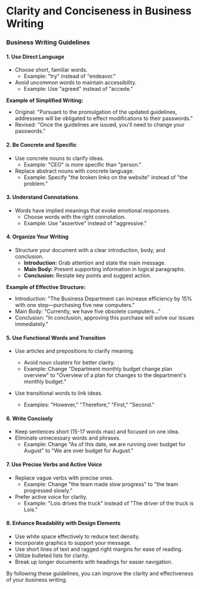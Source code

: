# Clarity and Conciseness in Business Writing

### Business Writing Guidelines

#### 1. Use Direct Language
- Choose short, familiar words.
  - Example: "try" instead of "endeavor."
- Avoid uncommon words to maintain accessibility.
  - Example: Use "agreed" instead of "accede."
  
**Example of Simplified Writing:**
- Original: "Pursuant to the promulgation of the updated guidelines, addressees will be obligated to effect modifications to their passwords."
- Revised: "Once the guidelines are issued, you'll need to change your passwords."

#### 2. Be Concrete and Specific
- Use concrete nouns to clarify ideas.
  - Example: "CEO" is more specific than "person."
- Replace abstract nouns with concrete language.
  - Example: Specify "the broken links on the website" instead of "the problem."

#### 3. Understand Connotations
- Words have implied meanings that evoke emotional responses.
  - Choose words with the right connotation.
  - Example: Use "assertive" instead of "aggressive."

#### 4. Organize Your Writing
- Structure your document with a clear introduction, body, and conclusion.
  - **Introduction:** Grab attention and state the main message.
  - **Main Body:** Present supporting information in logical paragraphs.
  - **Conclusion:** Restate key points and suggest action.

**Example of Effective Structure:**
- Introduction: "The Business Department can increase efficiency by 15% with one step—purchasing five new computers."
- Main Body: "Currently, we have five obsolete computers…"
- Conclusion: "In conclusion, approving this purchase will solve our issues immediately."

#### 5. Use Functional Words and Transition
- Use articles and prepositions to clarify meaning.
  - Avoid noun clusters for better clarity.
  - Example: Change "Department monthly budget change plan overview" to "Overview of a plan for changes to the department's monthly budget."

- Use transitional words to link ideas.
  - Examples: "However," "Therefore," "First," "Second."

#### 6. Write Concisely
- Keep sentences short (15-17 words max) and focused on one idea.
- Eliminate unnecessary words and phrases.
  - Example: Change "As of this date, we are running over budget for August" to "We are over budget for August."

#### 7. Use Precise Verbs and Active Voice
- Replace vague verbs with precise ones.
  - Example: Change "the team made slow progress" to "the team progressed slowly."
- Prefer active voice for clarity.
  - Example: "Lois drives the truck" instead of "The driver of the truck is Lois."

#### 8. Enhance Readability with Design Elements
- Use white space effectively to reduce text density.
- Incorporate graphics to support your message.
- Use short lines of text and ragged right margins for ease of reading.
- Utilize bulleted lists for clarity.
- Break up longer documents with headings for easier navigation.

By following these guidelines, you can improve the clarity and effectiveness of your business writing.